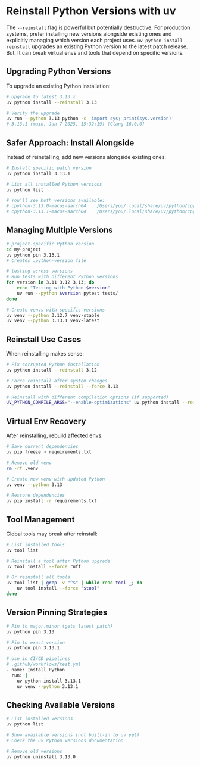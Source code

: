 # Reinstall Python Versions with uv

The `--reinstall` flag is powerful but potentially destructive.
For production systems, prefer installing new versions alongside existing ones and explicitly managing which version each project uses.
`uv python install --reinstall`  upgrades an existing Python version to the latest patch release.
But. It can break virtual envs and tools that depend on specific versions.

## Upgrading Python Versions

To upgrade an existing Python installation:

```bash
# Upgrade to latest 3.13.x
uv python install --reinstall 3.13

# Verify the upgrade
uv run --python 3.13 python -c 'import sys; print(sys.version)'
# 3.13.1 (main, Jan 7 2025, 15:32:19) [Clang 16.0.0]
```

## Safer Approach: Install Alongside

Instead of reinstalling, add new versions alongside existing ones:

```bash
# Install specific patch version
uv python install 3.13.1

# List all installed Python versions
uv python list

# You'll see both versions available:
# cpython-3.13.0-macos-aarch64    /Users/you/.local/share/uv/python/cpython-3.13.0
# cpython-3.13.1-macos-aarch64    /Users/you/.local/share/uv/python/cpython-3.13.1
```

## Managing Multiple Versions

```bash
# project-specific Python version
cd my-project
uv python pin 3.13.1
# Creates .python-version file

# testing across versions
# Run tests with different Python versions
for version in 3.11 3.12 3.13; do
    echo "Testing with Python $version"
    uv run --python $version pytest tests/
done

# Create venvs with specific versions
uv venv --python 3.12.7 venv-stable
uv venv --python 3.13.1 venv-latest
```

## Reinstall Use Cases

When reinstalling makes sense:

```bash
# Fix corrupted Python installation
uv python install --reinstall 3.12

# Force reinstall after system changes
uv python install --reinstall --force 3.13

# Reinstall with different compilation options (if supported)
UV_PYTHON_COMPILE_ARGS="--enable-optimizations" uv python install --reinstall 3.13
```

## Virtual Env Recovery

After reinstalling, rebuild affected envs:

```bash
# Save current dependencies
uv pip freeze > requirements.txt

# Remove old venv
rm -rf .venv

# Create new venv with updated Python
uv venv --python 3.13

# Restore dependencies
uv pip install -r requirements.txt
```

## Tool Management

Global tools may break after reinstall:

```bash
# List installed tools
uv tool list

# Reinstall a tool after Python upgrade
uv tool install --force ruff

# Or reinstall all tools
uv tool list | grep -v "^$" | while read tool _; do
    uv tool install --force "$tool"
done
```

## Version Pinning Strategies

```bash
# Pin to major.minor (gets latest patch)
uv python pin 3.13

# Pin to exact version
uv python pin 3.13.1

# Use in CI/CD pipelines
# .github/workflows/test.yml
- name: Install Python
  run: |
    uv python install 3.13.1
    uv venv --python 3.13.1
```

## Checking Available Versions

```bash
# List installed versions
uv python list

# Show available versions (not built-in to uv yet)
# Check the uv Python versions documentation

# Remove old versions
uv python uninstall 3.13.0
```
